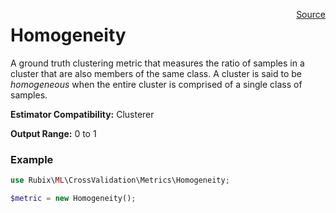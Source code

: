 <p><span style="float:right;"><a href="https://github.com/RubixML/RubixML/blob/master/src/CrossValidation/Metrics/Homogeneity.php">Source</a></span></p>

# Homogeneity
A ground truth clustering metric that measures the ratio of samples in a cluster that are also members of the same class. A cluster is said to be *homogeneous* when the entire cluster is comprised of a single class of samples.

**Estimator Compatibility:** Clusterer

**Output Range:** 0 to 1

### Example
```php
use Rubix\ML\CrossValidation\Metrics\Homogeneity;

$metric = new Homogeneity();
```